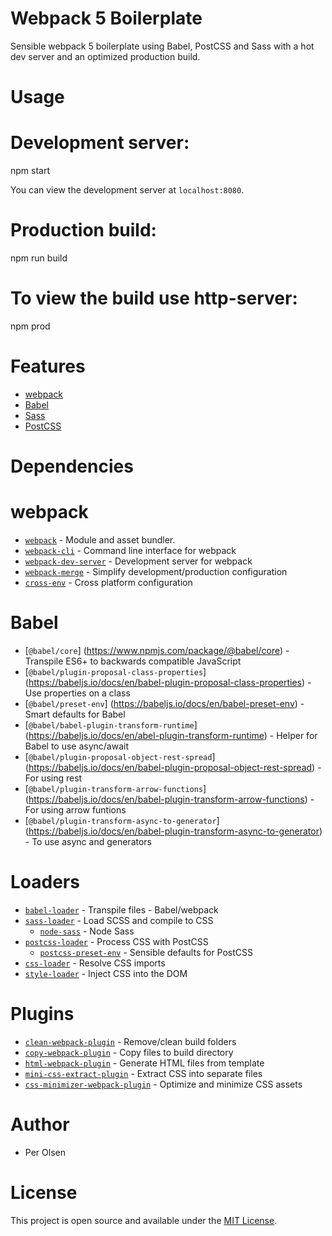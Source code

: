# Webpack 5 Boilerplate

Sensible webpack 5 boilerplate using Babel, PostCSS and Sass with a hot dev server and an optimized production build.

# Usage

# Development server:
npm start

You can view the development server at `localhost:8080`.

# Production build:
npm run build

# To view the build use http-server:
npm prod

# Features

- [webpack](https://webpack.js.org/)
- [Babel](https://babeljs.io/)
- [Sass](https://sass-lang.com/)
- [PostCSS](https://postcss.org/)

# Dependencies

# webpack

- [`webpack`](https://github.com/webpack/webpack) - Module and asset bundler.
- [`webpack-cli`](https://github.com/webpack/webpack-cli) - Command line interface for webpack
- [`webpack-dev-server`](https://github.com/webpack/webpack-dev-server) - Development server for webpack
- [`webpack-merge`](https://github.com/survivejs/webpack-merge) - Simplify development/production configuration
- [`cross-env`](https://github.com/kentcdodds/cross-env) - Cross platform configuration

# Babel

- [`@babel/core`]
(https://www.npmjs.com/package/@babel/core) - Transpile ES6+ to backwards compatible JavaScript
- [`@babel/plugin-proposal-class-properties`]
(https://babeljs.io/docs/en/babel-plugin-proposal-class-properties) - Use properties on a class
- [`@babel/preset-env`]
(https://babeljs.io/docs/en/babel-preset-env) - Smart defaults for Babel
- [`@babel/babel-plugin-transform-runtime`]
(https://babeljs.io/docs/en/abel-plugin-transform-runtime) - Helper for Babel to use async/await
- [`@babel/plugin-proposal-object-rest-spread`] 
(https://babeljs.io/docs/en/babel-plugin-proposal-object-rest-spread) - For using rest
- [`@babel/plugin-transform-arrow-functions`] 
(https://babeljs.io/docs/en/babel-plugin-transform-arrow-functions) - For using arrow funtions
- [`@babel/plugin-transform-async-to-generator`] 
(https://babeljs.io/docs/en/babel-plugin-transform-async-to-generator) - To use async and generators


# Loaders

- [`babel-loader`](https://webpack.js.org/loaders/babel-loader/) - Transpile files - Babel/webpack
- [`sass-loader`](https://webpack.js.org/loaders/sass-loader/) - Load SCSS and compile to CSS
  - [`node-sass`](https://github.com/sass/node-sass) - Node Sass
- [`postcss-loader`](https://webpack.js.org/loaders/postcss-loader/) - Process CSS with PostCSS
  - [`postcss-preset-env`](https://www.npmjs.com/package/postcss-preset-env) - Sensible defaults for PostCSS
- [`css-loader`](https://webpack.js.org/loaders/css-loader/) - Resolve CSS imports
- [`style-loader`](https://webpack.js.org/loaders/style-loader/) - Inject CSS into the DOM

# Plugins

- [`clean-webpack-plugin`](https://github.com/johnagan/clean-webpack-plugin) - Remove/clean build folders
- [`copy-webpack-plugin`](https://github.com/webpack-contrib/copy-webpack-plugin) - Copy files to build directory
- [`html-webpack-plugin`](https://github.com/jantimon/html-webpack-plugin) - Generate HTML files from template
- [`mini-css-extract-plugin`](https://github.com/webpack-contrib/mini-css-extract-plugin) - Extract CSS into separate files
- [`css-minimizer-webpack-plugin`](https://webpack.js.org/plugins/css-minimizer-webpack-plugin/) - Optimize and minimize CSS assets

# Author

- Per Olsen

# License

This project is open source and available under the [MIT License](LICENSE).
